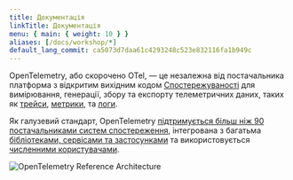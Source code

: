 ```yaml
---
title: Документація
linkTitle: Документація
menu: { main: { weight: 10 } }
aliases: [/docs/workshop/*]
default_lang_commit: ca5073d7daa61c4293248c523e832116fa1b949c
---
```


OpenTelemetry, або скорочено OTel, — це незалежна від постачальника платформа з відкритим вихідним кодом [Спостережуваності](concepts/observability-primer/#what-is-observability) для вимірювання, генерації, збору та експорту телеметричних даних, таких як [трейси](concepts/signals/traces/), [метрики](concepts/signals/metrics/), та [логи](concepts/signals/logs/).

Як галузевий стандарт, OpenTelemetry [підтримується більш ніж 90 постачальниками систем спостереження](/ecosystem/vendors/), інтегрована з багатьма [бібліотеками, сервісами та застосунками](/ecosystem/integrations/) та використовується [численними користувачами](/ecosystem/adopters/).

![OpenTelemetry Reference Architecture](/img/otel-diagram.svg)
